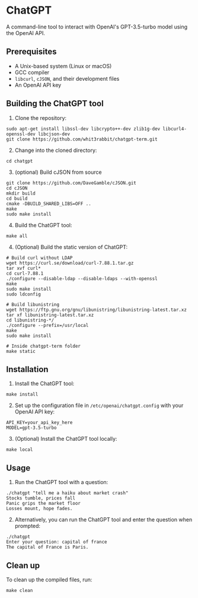 # ChatGPT

A command-line tool to interact with OpenAI's GPT-3.5-turbo model using the OpenAI API.

## Prerequisites

- A Unix-based system (Linux or macOS)
- GCC compiler
- `libcurl`, `cJSON`, and their development files
- An OpenAI API key

## Building the ChatGPT tool

1. Clone the repository:
```
sudo apt-get install libssl-dev libcrypto++-dev zlib1g-dev libcurl4-openssl-dev libcjson-dev
git clone https://github.com/whit3rabbit/chatgpt-term.git
```
2. Change into the cloned directory:

```
cd chatgpt
```
3. (optional) Build cJSON from source
```
git clone https://github.com/DaveGamble/cJSON.git
cd cJSON
mkdir build
cd build
cmake -DBUILD_SHARED_LIBS=OFF ..
make
sudo make install
```

4. Build the ChatGPT tool:

```
make all
```
4. (Optional) Build the static version of ChatGPT:

```
# Build curl without LDAP
wget https://curl.se/download/curl-7.88.1.tar.gz
tar xvf curl*
cd curl-7.88.1
./configure --disable-ldap --disable-ldaps --with-openssl
make
sudo make install
sudo ldconfig

# Build libunistring
wget https://ftp.gnu.org/gnu/libunistring/libunistring-latest.tar.xz
tar xf libunistring-latest.tar.xz
cd libunistring-*/
./configure --prefix=/usr/local
make
sudo make install

# Inside chatgpt-term folder
make static
```

## Installation

1. Install the ChatGPT tool:
```
make install
```
2. Set up the configuration file in `/etc/openai/chatgpt.config` with your OpenAI API key:
```
API_KEY=your_api_key_here
MODEL=gpt-3.5-turbo
```
3. (Optional) Install the ChatGPT tool locally:
```
make local
```
## Usage

1. Run the ChatGPT tool with a question:
```
./chatgpt "tell me a haiku about market crash"
Stocks tumble, prices fall
Panic grips the market floor
Losses mount, hope fades.
```
2. Alternatively, you can run the ChatGPT tool and enter the question when prompted:
```
./chatgpt 
Enter your question: capital of france
The capital of France is Paris.
```
## Clean up

To clean up the compiled files, run:

```
make clean
```

